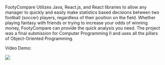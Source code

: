 FootyCompare Utilizes Java, React.js, and React libraries to allow any manager to quickly and easily make statistics based decisions between two football (soccer) players, regardless of their position on the field. Whether playing fantasy with friends or trying to increase your odds of winning money, FootyCompare can provide the quick analysis you need. The project was a final submission for Computer Programming II and uses all the pillars of Object-Oriented Programming.

Video Demo:

![](https://github.com/AsgharKazmi2005/FootyCompare/blob/main/Demo.gif)
